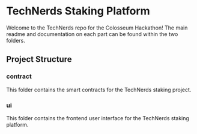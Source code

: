# TechNerds Staking Platform

Welcome to the TechNerds repo for the Colosseum Hackathon! The main readme and documentation on each part can be found within the two folders.

## Project Structure

### contract
This folder contains the smart contracts for the TechNerds staking project.

### ui
This folder contains the frontend user interface for the TechNerds staking platform.
